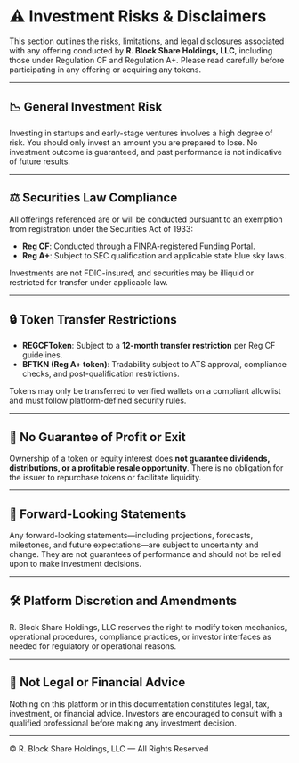 # ⚠️ Investment Risks & Disclaimers

This section outlines the risks, limitations, and legal disclosures associated with any offering conducted by **R. Block Share Holdings, LLC**, including those under Regulation CF and Regulation A+. Please read carefully before participating in any offering or acquiring any tokens.

---

## 📉 General Investment Risk

Investing in startups and early-stage ventures involves a high degree of risk. You should only invest an amount you are prepared to lose. No investment outcome is guaranteed, and past performance is not indicative of future results.

---

## ⚖️ Securities Law Compliance

All offerings referenced are or will be conducted pursuant to an exemption from registration under the Securities Act of 1933:

- **Reg CF**: Conducted through a FINRA-registered Funding Portal.
- **Reg A+**: Subject to SEC qualification and applicable state blue sky laws.

Investments are not FDIC-insured, and securities may be illiquid or restricted for transfer under applicable law.

---

## 🔒 Token Transfer Restrictions

- **REGCFToken**: Subject to a **12-month transfer restriction** per Reg CF guidelines.
- **BFTKN (Reg A+ token)**: Tradability subject to ATS approval, compliance checks, and post-qualification restrictions.

Tokens may only be transferred to verified wallets on a compliant allowlist and must follow platform-defined security rules.

---

## 🧾 No Guarantee of Profit or Exit

Ownership of a token or equity interest does **not guarantee dividends, distributions, or a profitable resale opportunity**. There is no obligation for the issuer to repurchase tokens or facilitate liquidity.

---

## 💬 Forward-Looking Statements

Any forward-looking statements—including projections, forecasts, milestones, and future expectations—are subject to uncertainty and change. They are not guarantees of performance and should not be relied upon to make investment decisions.

---

## 🛠️ Platform Discretion and Amendments

R. Block Share Holdings, LLC reserves the right to modify token mechanics, operational procedures, compliance practices, or investor interfaces as needed for regulatory or operational reasons.

---

## 📝 Not Legal or Financial Advice

Nothing on this platform or in this documentation constitutes legal, tax, investment, or financial advice. Investors are encouraged to consult with a qualified professional before making any investment decision.

---

© R. Block Share Holdings, LLC — All Rights Reserved

